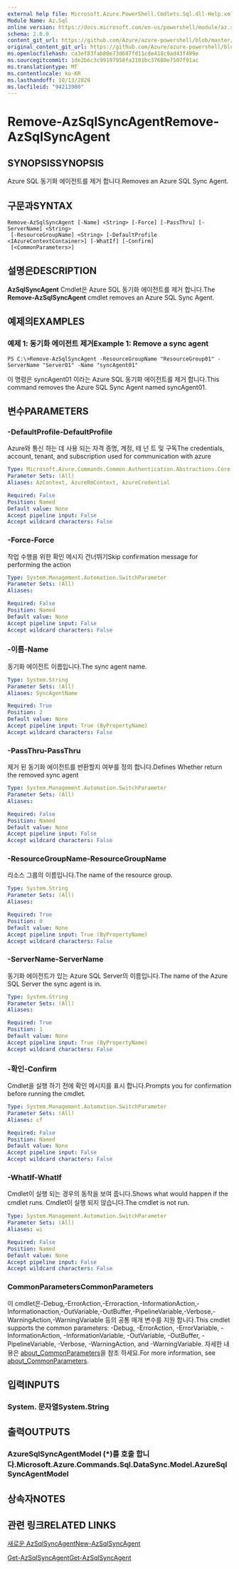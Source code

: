 ```yaml
---
external help file: Microsoft.Azure.PowerShell.Cmdlets.Sql.dll-Help.xml
Module Name: Az.Sql
online version: https://docs.microsoft.com/en-us/powershell/module/az.sql/remove-azsqlsyncagent
schema: 2.0.0
content_git_url: https://github.com/Azure/azure-powershell/blob/master/src/Sql/Sql/help/Remove-AzSqlSyncAgent.md
original_content_git_url: https://github.com/Azure/azure-powershell/blob/master/src/Sql/Sql/help/Remove-AzSqlSyncAgent.md
ms.openlocfilehash: ca3ef83fab80e73d687fd11cde418c9ad43f499e
ms.sourcegitcommit: 1de2b6c3c99197958fa2101bc37680e7507f91ac
ms.translationtype: MT
ms.contentlocale: ko-KR
ms.lasthandoff: 10/13/2020
ms.locfileid: "94213900"
---
```

# <span data-ttu-id="5b532-101">Remove-AzSqlSyncAgent</span><span class="sxs-lookup"><span data-stu-id="5b532-101">Remove-AzSqlSyncAgent</span></span>

## <span data-ttu-id="5b532-102">SYNOPSIS</span><span class="sxs-lookup"><span data-stu-id="5b532-102">SYNOPSIS</span></span>
<span data-ttu-id="5b532-103">Azure SQL 동기화 에이전트를 제거 합니다.</span><span class="sxs-lookup"><span data-stu-id="5b532-103">Removes an Azure SQL Sync Agent.</span></span>

## <span data-ttu-id="5b532-104">구문과</span><span class="sxs-lookup"><span data-stu-id="5b532-104">SYNTAX</span></span>

```
Remove-AzSqlSyncAgent [-Name] <String> [-Force] [-PassThru] [-ServerName] <String>
 [-ResourceGroupName] <String> [-DefaultProfile <IAzureContextContainer>] [-WhatIf] [-Confirm]
 [<CommonParameters>]
```

## <span data-ttu-id="5b532-105">설명은</span><span class="sxs-lookup"><span data-stu-id="5b532-105">DESCRIPTION</span></span>
<span data-ttu-id="5b532-106">**AzSqlSyncAgent** Cmdlet은 Azure SQL 동기화 에이전트를 제거 합니다.</span><span class="sxs-lookup"><span data-stu-id="5b532-106">The **Remove-AzSqlSyncAgent** cmdlet removes an Azure SQL Sync Agent.</span></span>

## <span data-ttu-id="5b532-107">예제의</span><span class="sxs-lookup"><span data-stu-id="5b532-107">EXAMPLES</span></span>

### <span data-ttu-id="5b532-108">예제 1: 동기화 에이전트 제거</span><span class="sxs-lookup"><span data-stu-id="5b532-108">Example 1: Remove a sync agent</span></span>
```
PS C:\>Remove-AzSqlSyncAgent -ResourceGroupName "ResourceGroup01" -ServerName "Server01" -Name "syncAgent01"
```

<span data-ttu-id="5b532-109">이 명령은 syncAgent01 이라는 Azure SQL 동기화 에이전트를 제거 합니다.</span><span class="sxs-lookup"><span data-stu-id="5b532-109">This command removes the Azure SQL Sync Agent named syncAgent01.</span></span>

## <span data-ttu-id="5b532-110">변수</span><span class="sxs-lookup"><span data-stu-id="5b532-110">PARAMETERS</span></span>

### <span data-ttu-id="5b532-111">-DefaultProfile</span><span class="sxs-lookup"><span data-stu-id="5b532-111">-DefaultProfile</span></span>
<span data-ttu-id="5b532-112">Azure와 통신 하는 데 사용 되는 자격 증명, 계정, 테 넌 트 및 구독</span><span class="sxs-lookup"><span data-stu-id="5b532-112">The credentials, account, tenant, and subscription used for communication with azure</span></span>

```yaml
Type: Microsoft.Azure.Commands.Common.Authentication.Abstractions.Core.IAzureContextContainer
Parameter Sets: (All)
Aliases: AzContext, AzureRmContext, AzureCredential

Required: False
Position: Named
Default value: None
Accept pipeline input: False
Accept wildcard characters: False
```

### <span data-ttu-id="5b532-113">-Force</span><span class="sxs-lookup"><span data-stu-id="5b532-113">-Force</span></span>
<span data-ttu-id="5b532-114">작업 수행을 위한 확인 메시지 건너뛰기</span><span class="sxs-lookup"><span data-stu-id="5b532-114">Skip confirmation message for performing the action</span></span>

```yaml
Type: System.Management.Automation.SwitchParameter
Parameter Sets: (All)
Aliases:

Required: False
Position: Named
Default value: None
Accept pipeline input: False
Accept wildcard characters: False
```

### <span data-ttu-id="5b532-115">-이름</span><span class="sxs-lookup"><span data-stu-id="5b532-115">-Name</span></span>
<span data-ttu-id="5b532-116">동기화 에이전트 이름입니다.</span><span class="sxs-lookup"><span data-stu-id="5b532-116">The sync agent name.</span></span>

```yaml
Type: System.String
Parameter Sets: (All)
Aliases: SyncAgentName

Required: True
Position: 2
Default value: None
Accept pipeline input: True (ByPropertyName)
Accept wildcard characters: False
```

### <span data-ttu-id="5b532-117">-PassThru</span><span class="sxs-lookup"><span data-stu-id="5b532-117">-PassThru</span></span>
<span data-ttu-id="5b532-118">제거 된 동기화 에이전트를 반환할지 여부를 정의 합니다.</span><span class="sxs-lookup"><span data-stu-id="5b532-118">Defines Whether return the removed sync agent</span></span>

```yaml
Type: System.Management.Automation.SwitchParameter
Parameter Sets: (All)
Aliases:

Required: False
Position: Named
Default value: None
Accept pipeline input: False
Accept wildcard characters: False
```

### <span data-ttu-id="5b532-119">-ResourceGroupName</span><span class="sxs-lookup"><span data-stu-id="5b532-119">-ResourceGroupName</span></span>
<span data-ttu-id="5b532-120">리소스 그룹의 이름입니다.</span><span class="sxs-lookup"><span data-stu-id="5b532-120">The name of the resource group.</span></span>

```yaml
Type: System.String
Parameter Sets: (All)
Aliases:

Required: True
Position: 0
Default value: None
Accept pipeline input: True (ByPropertyName)
Accept wildcard characters: False
```

### <span data-ttu-id="5b532-121">-ServerName</span><span class="sxs-lookup"><span data-stu-id="5b532-121">-ServerName</span></span>
<span data-ttu-id="5b532-122">동기화 에이전트가 있는 Azure SQL Server의 이름입니다.</span><span class="sxs-lookup"><span data-stu-id="5b532-122">The name of the Azure SQL Server the sync agent is in.</span></span>

```yaml
Type: System.String
Parameter Sets: (All)
Aliases:

Required: True
Position: 1
Default value: None
Accept pipeline input: True (ByPropertyName)
Accept wildcard characters: False
```

### <span data-ttu-id="5b532-123">-확인</span><span class="sxs-lookup"><span data-stu-id="5b532-123">-Confirm</span></span>
<span data-ttu-id="5b532-124">Cmdlet을 실행 하기 전에 확인 메시지를 표시 합니다.</span><span class="sxs-lookup"><span data-stu-id="5b532-124">Prompts you for confirmation before running the cmdlet.</span></span>

```yaml
Type: System.Management.Automation.SwitchParameter
Parameter Sets: (All)
Aliases: cf

Required: False
Position: Named
Default value: None
Accept pipeline input: False
Accept wildcard characters: False
```

### <span data-ttu-id="5b532-125">-WhatIf</span><span class="sxs-lookup"><span data-stu-id="5b532-125">-WhatIf</span></span>
<span data-ttu-id="5b532-126">Cmdlet이 실행 되는 경우의 동작을 보여 줍니다.</span><span class="sxs-lookup"><span data-stu-id="5b532-126">Shows what would happen if the cmdlet runs.</span></span>
<span data-ttu-id="5b532-127">Cmdlet이 실행 되지 않습니다.</span><span class="sxs-lookup"><span data-stu-id="5b532-127">The cmdlet is not run.</span></span>

```yaml
Type: System.Management.Automation.SwitchParameter
Parameter Sets: (All)
Aliases: wi

Required: False
Position: Named
Default value: None
Accept pipeline input: False
Accept wildcard characters: False
```

### <span data-ttu-id="5b532-128">CommonParameters</span><span class="sxs-lookup"><span data-stu-id="5b532-128">CommonParameters</span></span>
<span data-ttu-id="5b532-129">이 cmdlet은-Debug,-ErrorAction,-Erroraction,-InformationAction,-Informationaction,-OutVariable,-OutBuffer,-PipelineVariable,-Verbose,-WarningAction,-WarningVariable 등의 공통 매개 변수를 지원 합니다.</span><span class="sxs-lookup"><span data-stu-id="5b532-129">This cmdlet supports the common parameters: -Debug, -ErrorAction, -ErrorVariable, -InformationAction, -InformationVariable, -OutVariable, -OutBuffer, -PipelineVariable, -Verbose, -WarningAction, and -WarningVariable.</span></span> <span data-ttu-id="5b532-130">자세한 내용은 [about_CommonParameters](http://go.microsoft.com/fwlink/?LinkID=113216)을 참조 하세요.</span><span class="sxs-lookup"><span data-stu-id="5b532-130">For more information, see [about_CommonParameters](http://go.microsoft.com/fwlink/?LinkID=113216).</span></span>

## <span data-ttu-id="5b532-131">입력</span><span class="sxs-lookup"><span data-stu-id="5b532-131">INPUTS</span></span>

### <span data-ttu-id="5b532-132">System. 문자열</span><span class="sxs-lookup"><span data-stu-id="5b532-132">System.String</span></span>

## <span data-ttu-id="5b532-133">출력</span><span class="sxs-lookup"><span data-stu-id="5b532-133">OUTPUTS</span></span>

### <span data-ttu-id="5b532-134">AzureSqlSyncAgentModel (\*)를 호출 합니다.</span><span class="sxs-lookup"><span data-stu-id="5b532-134">Microsoft.Azure.Commands.Sql.DataSync.Model.AzureSqlSyncAgentModel</span></span>

## <span data-ttu-id="5b532-135">상속자</span><span class="sxs-lookup"><span data-stu-id="5b532-135">NOTES</span></span>

## <span data-ttu-id="5b532-136">관련 링크</span><span class="sxs-lookup"><span data-stu-id="5b532-136">RELATED LINKS</span></span>

[<span data-ttu-id="5b532-137">새로운 AzSqlSyncAgent</span><span class="sxs-lookup"><span data-stu-id="5b532-137">New-AzSqlSyncAgent</span></span>](./New-AzSqlSyncAgent.md)

[<span data-ttu-id="5b532-138">Get-AzSqlSyncAgent</span><span class="sxs-lookup"><span data-stu-id="5b532-138">Get-AzSqlSyncAgent</span></span>](./Get-AzSqlSyncAgent.md)

